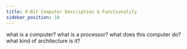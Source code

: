 ```yaml
---
title: 8-Bit Computer Description & Functionality
sidebar_position: 10
---
```

what is a computer? what is a processor?
what does this computer do?
what kind of architecture is it?